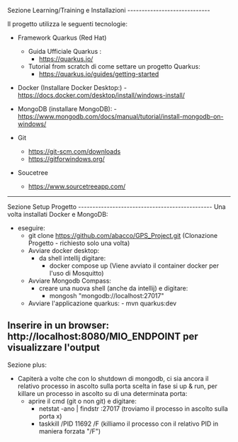 Sezione Learning/Training e Installazioni -----------------------------

Il progetto utilizza le seguenti tecnologie:
- Framework Quarkus (Red Hat)
    - Guida Ufficiale Quarkus :
        - https://quarkus.io/
    - Tutorial from scratch di come settare un progetto Quarkus:
        - https://quarkus.io/guides/getting-started

- Docker (Installare Docker Desktop:)
        - https://docs.docker.com/desktop/install/windows-install/

- MongoDB (installare MongoDB):
        - https://www.mongodb.com/docs/manual/tutorial/install-mongodb-on-windows/

 - Git
    - https://git-scm.com/downloads
    - https://gitforwindows.org/

- Soucetree
    - https://www.sourcetreeapp.com/
----------------------------------------------------------------------
Sezione Setup Progetto -----------------------------------------------
Una volta installati Docker e MongoDB:
- eseguire:
    - git clone https://github.com/abacco/GPS_Project.git (Clonazione Progetto -  richiesto solo una volta)
    - Avviare docker desktop:
        - da shell intellij digitare:
            - docker compose up (Viene avviato il container docker per l'uso di Mosquitto)
    - Avviare Mongodb Compass:
        - creare una nuova shell (anche da intellij) e digitare:
            - mongosh "mongodb://localhost:27017"
    - Avviare l'applicazione quarkus:
            - mvn quarkus:dev

Inserire in un browser: http://localhost:8080/MIO_ENDPOINT per visualizzare l'output
-----------------------------------------------------------------------
Sezione plus:
- Capiterà a volte che con lo shutdown di mongodb, ci sia ancora il relativo processo
in ascolto sulla porta scelta in fase si up & run, per killare un processo in ascolto
su di una determinata porta:
    - aprire il cmd (git o non git) e digitare:
        - netstat -ano | findstr :27017 (troviamo il processo in ascolto sulla porta x)
        - taskkill /PID 11692 /F (killiamo il processo con il relativo PID in maniera forzata "/F")
